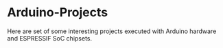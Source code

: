 # Arduino-Projects
Here are set of some interesting projects executed with Arduino hardware and ESPRESSIF SoC chipsets.
